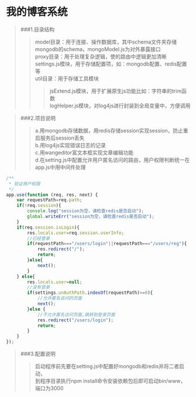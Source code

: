 # 我的博客系统
>###1.目录结构
>>model目录：用于连接、操作数据库，其中schema文件夹存储mongodb的schema，mongoModel.js为对外暴露接口  
>>proxy目录：用于处理复杂逻辑，使的路由中逻辑更加清晰  
>>settings.js模块，用于存储配置项，如：mongodb配置、redis配置等  
>>util目录：用于存储工具模块  
>>>jsExtend.js模块，用于扩展原生js功能比如：字符串的trim函数  
>>>logHelper.js模块，对log4js进行封装到全局变量中，方便调用  

>###2.项目说明
>>a.用mongodb存储数据，用redis存储session实现session，防止重启服务后session丢失  
>>b.用log4js实现错误日志的记录  
>>c.用wangeditor富文本框实现文章编辑功能  
>>d.在setting.js中配置允许用户匿名访问的路由，用户权限判断统一在app.js中用中间件处理  
```javascript
/**
 * 验证用户权限
 */
app.use(function (req, res, next) {
    var requestPath=req.path;
    if(!req.session){
        console.log("session为空，请检查redis是否启动");
        global.writeErr("session为空，请检查redis是否启动");
    }
    if(req.session.isLogin){
        res.locals.user=req.session.userInfo;
        //已经登录
        if(requestPath==="/users/login"||requestPath==="/users/reg"){
            res.redirect("/");
            return;
        }else{
            next();
        }
    } else{
        res.locals.user=null;
        //没有登录
        if(settings.unAuthPath.indexOf(requestPath)>=0){
            //允许匿名访问的页面
            next();
        }else {
            //不允许匿名访问页面,跳转到登录页面
            res.redirect("/users/login");
            return;
        }
    }
});
```
>###3.配置说明
>>启动程序前先要在setting.js中配置好mongodb和redis并将二者启动，  
到程序目录执行npm install命令安装依赖包后即可启动bin/www，端口为3000
